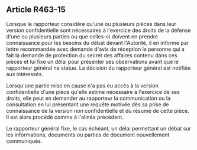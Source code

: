 Article R463-15
----
Lorsque le rapporteur considère qu'une ou plusieurs pièces dans leur version
confidentielle sont nécessaires à l'exercice des droits de la défense d'une ou
plusieurs parties ou que celles-ci doivent en prendre connaissance pour les
besoins du débat devant l'Autorité, il en informe par lettre recommandée avec
demande d'avis de réception la personne qui a fait la demande de protection du
secret des affaires contenu dans ces pièces et lui fixe un délai pour présenter
ses observations avant que le rapporteur général ne statue. La décision du
rapporteur général est notifiée aux intéressés.

Lorsqu'une partie mise en cause n'a pas eu accès à la version confidentielle
d'une pièce qu'elle estime nécessaire à l'exercice de ses droits, elle peut en
demander au rapporteur la communication ou la consultation en lui présentant une
requête motivée dès sa prise de connaissance de la version non confidentielle et
du résumé de cette pièce. Il est alors procédé comme à l'alinéa précédent.

Le rapporteur général fixe, le cas échéant, un délai permettant un débat sur les
informations, documents ou parties de document nouvellement communiqués.

